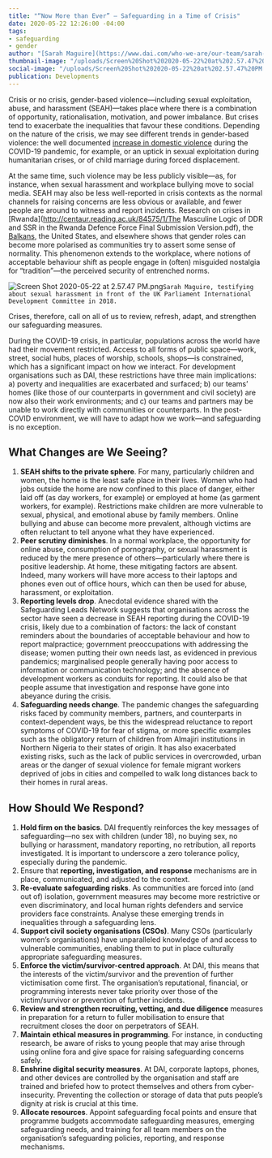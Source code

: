 ```yaml
---
title: "“Now More than Ever” – Safeguarding in a Time of Crisis"
date: 2020-05-22 12:26:00 -04:00
tags:
- safeguarding
- gender
author: "[Sarah Maguire](https://www.dai.com/who-we-are/our-team/sarah-maguire)"
thumbnail-image: "/uploads/Screen%20Shot%202020-05-22%20at%202.57.47%20PM.png"
social-image: "/uploads/Screen%20Shot%202020-05-22%20at%202.57.47%20PM.png"
publication: Developments
---
```


Crisis or no crisis, gender-based violence—including sexual exploitation, abuse, and harassment (SEAH)—takes place where there is a combination of opportunity, rationalisation, motivation, and power imbalance. But crises tend to exacerbate the inequalities that favour these conditions. Depending on the nature of the crisis, we may see different trends in gender-based violence: the well documented [increase in domestic violence](https://www.cfr.org/in-brief/double-pandemic-domestic-violence-age-covid-19) during the COVID-19 pandemic, for example, or an uptick in sexual exploitation during humanitarian crises, or of child marriage during forced displacement. 


 

At the same time, such violence may be less publicly visible—as, for instance, when sexual harassment and workplace bullying move to social media. SEAH may also be less well-reported in crisis contexts as the normal channels for raising concerns are less obvious or available, and fewer people are around to witness and report incidents. Research on crises in [Rwanda](http://centaur.reading.ac.uk/84575/1/The Masculine Logic of DDR and SSR in the Rwanda Defence Force Final Submission Version.pdf), the [Balkans](https://oxfamilibrary.openrepository.com/bitstream/handle/10546/121140/bk-violence-against-women-010198-en.pdf?sequence=1&isAllowed=y), the United States, and elsewhere shows that gender roles can become more polarised as communities try to assert some sense of normality. This phenomenon extends to the workplace, where notions of acceptable behaviour shift as people engage in (often) misguided nostalgia for “tradition”—the perceived security of entrenched norms. 

![Screen Shot 2020-05-22 at 2.57.47 PM.png](/uploads/Screen%20Shot%202020-05-22%20at%202.57.47%20PM.png)`Sarah Maguire, testifying about sexual harassment in front of the UK Parliament International Development Committee in 2018.`

Crises, therefore, call on all of us to review, refresh, adapt, and strengthen our safeguarding measures. 

During the COVID-19 crisis, in particular, populations across the world have had their movement restricted. Access to all forms of public space—work, street, social hubs, places of worship, schools, shops—is constrained, which has a significant impact on how we interact. For development organisations such as DAI, these restrictions have three main implications: a) poverty and inequalities are exacerbated and surfaced; b) our teams’ homes (like those of our counterparts in government and civil society) are now also their work environments; and c) our teams and partners may be unable to work directly with communities or counterparts. In the post-COVID environment, we will have to adapt how we work—and safeguarding is no exception. 
 
## What Changes are We Seeing?

1. **SEAH shifts to the private sphere**. For many, particularly children and women, the home is the least safe place in their lives. Women who had jobs outside the home are now confined to this place of danger, either laid off (as day workers, for example) or employed at home (as garment workers, for example). Restrictions make children are more vulnerable to sexual, physical, and emotional abuse by family members. Online bullying and abuse can become more prevalent, although victims are often reluctant to tell anyone what they have experienced. 
2. **Peer scrutiny diminishes**. In a normal workplace, the opportunity for online abuse, consumption of pornography, or sexual harassment is reduced by the mere presence of others—particularly where there is positive leadership. At home, these mitigating factors are absent. Indeed, many workers will have more access to their laptops and phones even out of office hours, which can then be used for abuse, harassment, or exploitation. 
3. **Reporting levels drop**. Anecdotal evidence shared with the Safeguarding Leads Network suggests that organisations across the sector have seen a decrease in SEAH reporting during the COVID-19 crisis, likely due to a combination of factors: the lack of constant reminders about the boundaries of acceptable behaviour and how to report malpractice; government preoccupations with addressing the disease; women putting their own needs last, as evidenced in previous pandemics; marginalised people generally having poor access to information or communication technology; and the absence of development workers as conduits for reporting. It could also be that people assume that investigation and response have gone into abeyance during the crisis. 
4. **Safeguarding needs change**. The pandemic changes the safeguarding risks faced by community members, partners, and counterparts in context-dependent ways, be this the widespread reluctance to report symptoms of COVID-19 for fear of stigma, or more specific examples such as the obligatory return of children from Almajiri institutions in Northern Nigeria to their states of origin. It has also exacerbated existing risks, such as the lack of public services in overcrowded, urban areas or the danger of sexual violence for female migrant workers deprived of jobs in cities and compelled to walk long distances back to their homes in rural areas. 

## How Should We Respond?

1. **Hold firm on the basics**. DAI frequently reinforces the key messages of safeguarding—no sex with children (under 18), no buying sex, no bullying or harassment, mandatory reporting, no retribution, all reports investigated. It is important to underscore a zero tolerance policy, especially during the pandemic. 
2. Ensure that **reporting, investigation, and response** mechanisms are in place, communicated, and adjusted to the context. 
3. **Re-evaluate safeguarding risks**. As communities are forced into (and out of) isolation, government measures may become more restrictive or even discriminatory, and local human rights defenders and service providers face constraints. Analyse these emerging trends in inequalities through a safeguarding lens. 
4. **Support civil society organisations (CSOs)**. Many CSOs (particularly women’s organisations) have unparalleled knowledge of and access to vulnerable communities, enabling them to put in place culturally appropriate safeguarding measures. 
5. **Enforce the victim/survivor-centred approach**. At DAI, this means that the interests of the victim/survivor and the prevention of further victimisation come first. The organisation’s reputational, financial, or programming interests never take priority over those of the victim/survivor or prevention of further incidents. 
6. **Review and strengthen recruiting, vetting, and due diligence** measures in preparation for a return to fuller mobilisation to ensure that recruitment closes the door on perpetrators of SEAH. 
7. **Maintain ethical measures in programming**. For instance, in conducting research, be aware of risks to young people that may arise through using online fora and give space for raising safeguarding concerns safely. 
8. **Enshrine digital security measures**. At DAI, corporate laptops, phones, and other devices are controlled by the organisation and staff are trained and briefed how to protect themselves and others from cyber-insecurity. Preventing the collection or storage of data that puts people’s dignity at risk is crucial at this time. 
9. **Allocate resources**. Appoint safeguarding focal points and ensure that programme budgets accommodate safeguarding measures, emerging safeguarding needs, and training for all team members on the organisation’s safeguarding policies, reporting, and response mechanisms. 

